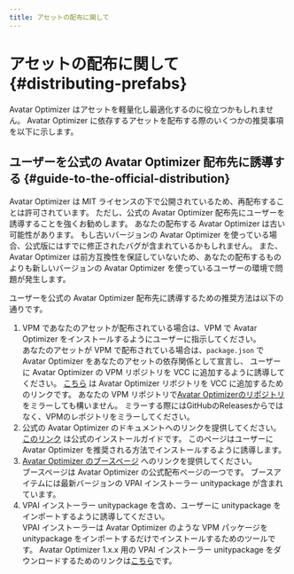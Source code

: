 ```yaml
---
title: アセットの配布に関して
---
```


# アセットの配布に関して {#distributing-prefabs}

Avatar Optimizer はアセットを軽量化し最適化するのに役立つかもしれません。
Avatar Optimizer に依存するアセットを配布する際のいくつかの推奨事項を以下に示します。

## ユーザーを公式の Avatar Optimizer 配布先に誘導する {#guide-to-the-official-distribution}

Avatar Optimizer は MIT ライセンスの下で公開されているため、再配布することは許可されています。
ただし、公式の Avatar Optimizer 配布先にユーザーを誘導することを強くお勧めします。
あなたの配布する Avatar Optimizer は古い可能性があります。
もし古いバージョンの Avatar Optimizer を使っている場合、公式版にはすでに修正されたバグが含まれているかもしれません。
また、Avatar Optimizer は前方互換性を保証していないため、あなたの配布するものよりも新しいバージョンの Avatar Optimizer を使っているユーザーの環境で問題が発生します。

ユーザーを公式の Avatar Optimizer 配布先に誘導するための推奨方法は以下の通りです。
1. VPM であなたのアセットが配布されている場合は、VPM で Avatar Optimizer をインストールするようにユーザーに指示してください。\
   あなたのアセットが VPM で配布されている場合は、`package.json` で Avatar Optimizer をあなたのアセットの依存関係として宣言し、
   ユーザーに Avatar Optimizer の VPM リポジトリを VCC に追加するように誘導してください。
   [こちら][add-repo] は Avatar Optimizer リポジトリを VCC に追加するためのリンクです。
   あなたの VPM リポジトリで[Avatar Optimizerのリポジトリ][repo]をミラーしても構いません。
   ミラーする際にはGitHubのReleasesからではなく、VPMのレポジトリをミラーしてください。
2. 公式の Avatar Optimizer のドキュメントへのリンクを提供してください。\
   [このリンク][official-installation] は公式のインストールガイドです。
    このページはユーザーに Avatar Optimizer を推奨される方法でインストールするように誘導します。
3. [Avatar Optimizer のブースページ][booth-aao] へのリンクを提供してください。\
   ブースページは Avatar Optimizer の公式配布ページの一つです。
   ブースアイテムには最新バージョンの VPAI インストーラー unitypackage が含まれています。
4. VPAI インストーラー unitypackage を含め、ユーザーに unitypackage をインポートするように誘導してください。\
   VPAI インストーラーは Avatar Optimizer のような VPM パッケージを unitypackage をインポートするだけでインストールするためのツールです。
   Avatar Optimizer 1.x.x 用の VPAI インストーラー unitypackage をダウンロードするためのリンクは[こちら][vpai]です。

[add-repo]: https://vpm.anatawa12.com/add-repo
[repo]: https://vpm.anatawa12.com/vpm.json
[official-installation]: https://vpm.anatawa12.com/avatar-optimizer/ja/#installation
[vpai]: https://api.anatawa12.com/create-vpai/?name=AvatarOptimizer-%7b%7d-installer.unitypackage&repo=https://vpm.anatawa12.com/vpm.json&package=com.anatawa12.avatar-optimizer&version=1.x.x
[booth-aao]: https://anatawa12.booth.pm/items/4885109

